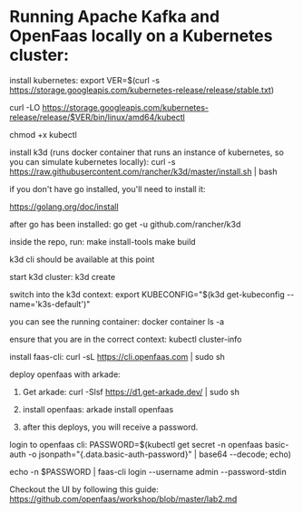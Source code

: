 <h1> Running Apache Kafka and OpenFaas locally on a Kubernetes cluster: </h1>

install kubernetes:
export VER=$(curl -s https://storage.googleapis.com/kubernetes-release/release/stable.txt)

curl -LO https://storage.googleapis.com/kubernetes-release/release/$VER/bin/linux/amd64/kubectl

chmod +x kubectl

install k3d (runs docker container that runs an instance of kubernetes, so you can simulate kubernetes locally):
curl -s https://raw.githubusercontent.com/rancher/k3d/master/install.sh | bash

if you don't have go installed, you'll need to install it:

https://golang.org/doc/install

after go has been installed:
go get -u github.com/rancher/k3d

inside the repo, run:
make install-tools
make build

k3d cli should be available at this point

start k3d cluster:
k3d create

switch into the k3d context:
export KUBECONFIG="$(k3d get-kubeconfig --name='k3s-default')"

you can see the running container:
docker container ls -a


ensure that you are in the correct context:
kubectl cluster-info


install faas-cli:
curl -sL https://cli.openfaas.com | sudo sh

deploy openfaas with arkade:

1. Get arkade:
	curl -Slsf https://d1.get-arkade.dev/ | sudo sh
	
2. install openfaas:
	arkade install openfaas

3. after this deploys, you will receive a password.

login to openfaas cli:
PASSWORD=$(kubectl get secret -n openfaas basic-auth -o jsonpath="{.data.basic-auth-password}" | base64 --decode; echo)

echo -n $PASSWORD | faas-cli login --username admin --password-stdin

Checkout the UI by following this guide:
https://github.com/openfaas/workshop/blob/master/lab2.md

